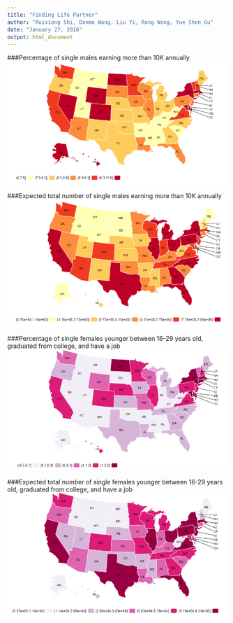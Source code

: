 ```yaml
---
title: "Finding Life Partner"
author: "Ruixiong Shi, Danmo Wang, Liu Yi, Rong Wang, Yue Shen Gu"
date: "January 27, 2016"
output: html_document
---
```







###Percentage of single males earning more than 10K annually 
![sugarDaddy](./output/sugarDaddyPerc.png)

###Expected total number of single males earning more than 10K annually
![sugarDaddy2](./output/sugarDaddyNum.png)

###Percentage of single females younger between 16-29 years old, graduated from college, and have a job
![perfectGirl](./output/perfectGirlPerc.png)

###Expected total number of single females younger between 16-29 years old, graduated from college, and have a job
![perfectGirl2](./output/perfectGirlNum.png)



